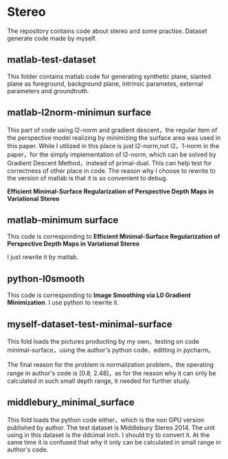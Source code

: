 # Stereo
The repository contains code about stereo and some practise. Dataset generate code made by myself.

## matlab-test-dataset

This folder contains matlab code for generating synthetic plane, slanted plane as foreground, background plane, intrinsic parametes, external parameters and groundtruth.

## matlab-l2norm-minimun surface

This part of code using l2-norm and gradient descent，the regular item of the perspective model realizing by minimizing the surface area was used in this paper. While I utilized in this place is just l2-norm,not l2，1-norm in the paper，for the simply implementation of l2-norm, which can be solved by Gradient Descent Method，instead of primal-dual. This can help test for correctness of other place in code. The reason why I choose to rewrite to the version of matlab is that it is so convenient to debug.

**Efficient Minimal-Surface Regularizationof Perspective Depth Maps in Variational Stereo**

## matlab-minimum surface

This code is corresponding to **Efficient Minimal-Surface Regularizationof Perspective Depth Maps in Variational Stereo**

I just rewrite it by matlab.
## python-l0smooth
This code is corresponding to **Image Smoothing via L0 Gradient Minimization**. I use python to rewrite it.

## myself-dataset-test-minimal-surface
This fold loads the pictures producting by my own，testing on code minimal-surface，using the author's python code，editting in pycharm。

The final reason for the problem is normalization problem，the operating range in author's code is [0.8, 2.48]，as for the reason why it can only be calculated in such small depth range, it needed for further study.

## middlebury_minimal_surface
This fold loads the python code either，which is the non GPU version published by author. The test dataset is Middlebury Stereo 2014. The unit using in this dataset is the ddcimal inch. I should try to convert it. At the same time it is confused that why it only can be calculated in small range in author's code.
